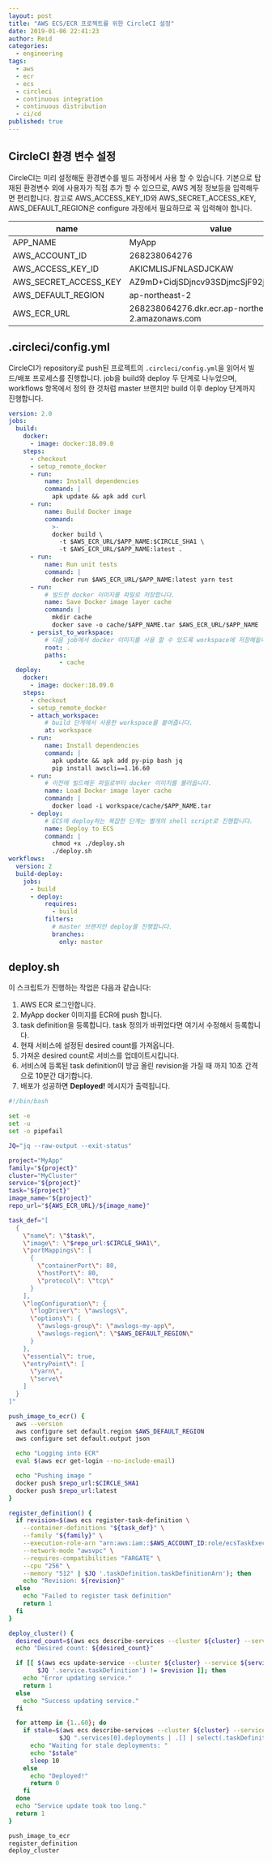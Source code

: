 ```yaml
---
layout: post
title: "AWS ECS/ECR 프로젝트를 위한 CircleCI 설정"
date: 2019-01-06 22:41:23
author: Reid
categories:
  - engineering
tags:
  - aws
  - ecr
  - ecs
  - circleci
  - continuous integration
  - continuous distribution
  - ci/cd
published: true
---
```

## CircleCI 환경 변수 설정

CircleCI는 미리 설정해둔 환경변수를 빌드 과정에서 사용 할 수 있습니다. 기본으로 탑재된 환경변수 외에 사용자가 직접 추가 할 수 있으므로, AWS 계정 정보등을 입력해두면 편리합니다. 참고로 AWS_ACCESS_KEY_ID와 AWS_SECRET_ACCESS_KEY, AWS_DEFAULT_REGION은 configure 과정에서 필요하므로 꼭 입력해야 합니다.

|name|value|
|---|---|
|APP_NAME|MyApp|
|AWS_ACCOUNT_ID|268238064276|
|AWS_ACCESS_KEY_ID|AKICMLISJFNLASDJCKAW|
|AWS_SECRET_ACCESS_KEY|AZ9mD+CidjSDjncv93SDjmcSjF92jCpajfWjjQnx|
|AWS_DEFAULT_REGION|ap-northeast-2|
|AWS_ECR_URL|268238064276.dkr.ecr.ap-northeast-2.amazonaws.com|

## .circleci/config.yml 

CircleCI가 repository로 push된 프로젝트의 `.circleci/config.yml`을 읽어서 빌드/배포 프로세스를 진행합니다. job을 build와 deploy 두 단계로 나누었으며, workflows 항목에서 정의 한 것처럼 master 브랜치만 build 이후 deploy 단계까지 진행합니다. 


```yaml
version: 2.0
jobs:
  build:
    docker:
      - image: docker:18.09.0
    steps:
      - checkout
      - setup_remote_docker
      - run:
          name: Install dependencies
          command: |
            apk update && apk add curl
      - run:
          name: Build Docker image
          command:
            >-
            docker build \
              -t $AWS_ECR_URL/$APP_NAME:$CIRCLE_SHA1 \
              -t $AWS_ECR_URL/$APP_NAME:latest .
      - run:
          name: Run unit tests
          command: |
            docker run $AWS_ECR_URL/$APP_NAME:latest yarn test
      - run:
          # 빌드한 docker 이미지를 파일로 저장합니다.
          name: Save Docker image layer cache
          command: |
            mkdir cache
            docker save -o cache/$APP_NAME.tar $AWS_ECR_URL/$APP_NAME
      - persist_to_workspace:
          # 다음 job에서 docker 이미지를 사용 할 수 있도록 workspace에 저장해둡니다.
          root: .
          paths:
              - cache
  deploy:
    docker:
      - image: docker:18.09.0
    steps:
      - checkout
      - setup_remote_docker
      - attach_workspace:
          # build 단계에서 사용한 workspace를 붙여줍니다.
          at: workspace
      - run:
          name: Install dependencies
          command: |
            apk update && apk add py-pip bash jq
            pip install awscli==1.16.60
      - run:
          # 이전에 빌드해둔 파일로부터 docker 이미지를 불러옵니다.
          name: Load Docker image layer cache
          command: |
            docker load -i workspace/cache/$APP_NAME.tar
      - deploy:
          # ECS에 deploy하는 복잡한 단계는 별개의 shell script로 진행합니다.
          name: Deploy to ECS
          command: |
            chmod +x ./deploy.sh
            ./deploy.sh
workflows:
  version: 2
  build-deploy:
    jobs:
      - build
      - deploy:
          requires:
            - build
          filters:
            # master 브랜치만 deploy를 진행합니다.
            branches:
              only: master
```

## deploy.sh

이 스크립트가 진행하는 작업은 다음과 같습니다:

1. AWS ECR 로그인합니다.
2. MyApp docker 이미지를 ECR에 push 합니다.
3. task definition을 등록합니다. task 정의가 바뀌었다면 여기서 수정해서 등록합니다.
4. 현재 서비스에 설정된 desired count를 가져옵니다.
5. 가져온 desired count로 서비스를 업데이트시킵니다.
6. 서비스에 등록된 task definition이 방금 올린 revision을 가질 때 까지 10초 간격으로 10분간 대기합니다.
7. 배포가 성공하면 **Deployed!** 메시지가 출력됩니다.

```sh
#!/bin/bash

set -e
set -u
set -o pipefail

JQ="jq --raw-output --exit-status"

project="MyApp"
family="${project}"
cluster="MyCluster"
service="${project}"
task="${project}"
image_name="${project}"
repo_url="${AWS_ECR_URL}/${image_name}"

task_def="[
  {
    \"name\": \"$task\",
    \"image\": \"$repo_url:$CIRCLE_SHA1\",
    \"portMappings\": [
      {
        \"containerPort\": 80,
        \"hostPort\": 80,
        \"protocol\": \"tcp\"
      }
    ],
    \"logConfiguration\": {
      \"logDriver\": \"awslogs\",
      \"options\": {
        \"awslogs-group\": \"awslogs-my-app\",
        \"awslogs-region\": \"$AWS_DEFAULT_REGION\"
      }
    },
    \"essential\": true,
    \"entryPoint\": [
      \"yarn\",
      \"serve\"
    ]
  }
]"

push_image_to_ecr() {
  aws --version
  aws configure set default.region $AWS_DEFAULT_REGION
  aws configure set default.output json

  echo "Logging into ECR"
  eval $(aws ecr get-login --no-include-email)

  echo "Pushing image "
  docker push $repo_url:$CIRCLE_SHA1
  docker push $repo_url:latest
}

register_definition() {
  if revision=$(aws ecs register-task-definition \
    --container-definitions "${task_def}" \
    --family "${family}" \
    --execution-role-arn "arn:aws:iam::$AWS_ACCOUNT_ID:role/ecsTaskExecutionRole" \
    --network-mode "awsvpc" \
    --requires-compatibilities "FARGATE" \
    --cpu "256" \
    --memory "512" | $JQ '.taskDefinition.taskDefinitionArn'); then
    echo "Revision: ${revision}"
  else
    echo "Failed to register task definition"
    return 1
  fi
}

deploy_cluster() {
  desired_count=$(aws ecs describe-services --cluster ${cluster} --services ${service} | $JQ '.services[0].desiredCount')
  echo "Desired count: ${desired_count}"

  if [[ $(aws ecs update-service --cluster ${cluster} --service ${service} --desired-count ${desired_count} --task-definition ${revision} | \
        $JQ '.service.taskDefinition') != $revision ]]; then
    echo "Error updating service."
    return 1
  else
    echo "Success updating service."
  fi

  for attemp in {1..60}; do
    if stale=$(aws ecs describe-services --cluster ${cluster} --services ${service} | \
              $JQ ".services[0].deployments | .[] | select(.taskDefinition != \"$revision\") | .taskDefinition"); then
      echo "Waiting for stale deployments: "
      echo "$stale"
      sleep 10
    else
      echo "Deployed!"
      return 0
    fi
  done
  echo "Service update took too long."
  return 1
}

push_image_to_ecr
register_definition
deploy_cluster
```
